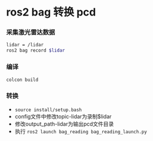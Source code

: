 # ros2 bag 转换 pcd
### 采集激光雷达数据
``` bash
lidar = /lidar
ros2 bag record $lidar
```

### 编译
``` bash
colcon build
```

### 转换
- `source install/setup.bash`
- config文件中修改topic-lidar为录制$lidar
- 修改output_path-lidar为输出pcd文件目录
- 执行 `ros2 launch bag_reading bag_reading_launch.py`
